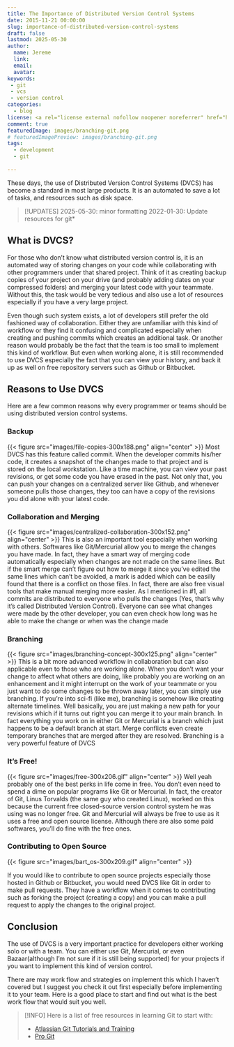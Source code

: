 ```yaml
---
title: The Importance of Distributed Version Control Systems
date: 2015-11-21 00:00:00
slug: importance-of-distributed-version-control-systems
draft: false
lastmod: 2025-05-30
author:
  name: Jereme
  link:
  email:
  avatar:
keywords:
 - git
 - vcs
 - version control
categories:
  - blog
license: <a rel="license external nofollow noopener noreferrer" href="https://creativecommons.org/licenses/by-nc-sa/4.0/" target="_blank">CC BY-NC-SA 4.0</a>
comment: true
featuredImage: images/branching-git.png
# featuredImagePreview: images/branching-git.png
tags:
  - development
  - git
 
---
```


These days, the use of Distributed Version Control Systems (DVCS) has become a standard in most large products. It is an automated to save a lot of tasks, and resources such as disk space.

<!--more-->
>[!UPDATES]
> 2025-05-30: minor formatting
> 2022-01-30: Update resources for git*

## What is DVCS?

For those who don’t know what distributed version control is, it is an automated way of storing changes on your code while collaborating with other programmers under that shared project. Think of it as creating backup copies of your project on your drive (and probably adding dates on your compressed folders) and merging your latest code with your teammate. Without this, the task would be very tedious and also use a lot of resources especially if you have a very large project.

Even though such system exists, a lot of developers still prefer the old fashioned way of collaboration. Either they are unfamiliar with this kind of workflow or they find it confusing and complicated especially when creating and pushing commits which creates an additional task. Or another reason would probably be the fact that the team is too small to implement this kind of workflow. But even when working alone, it is still recommended to use DVCS especially the fact that you can view your history, and back it up as well on free repository servers such as Github or Bitbucket.

## Reasons to Use DVCS

Here are a few common reasons why every programmer or teams should be using distributed version control systems.

### Backup

{{< figure src="images/file-copies-300x188.png" align="center"  >}}
Most DVCS has this feature called commit. When the developer commits his/her code, it creates a snapshot of the changes made to that project and is stored on the local workstation. Like a time machine, you can view your past revisions, or get some code you have erased in the past. Not only that, you can push your changes on a centralized server like Github, and whenever someone pulls those changes, they too can have a copy of the revisions you did alone with your latest code.

### Collaboration and Merging

{{< figure src="images/centralized-collaboration-300x152.png" align="center"  >}}
This is also an important tool especially when working with others. Softwares like Git/Mercurial allow you to merge the changes you have made. In fact, they have a smart way of merging code automatically especially when changes are not made on the same lines. But if the smart merge can’t figure out how to merge it since you’ve edited the same lines which can’t be avoided, a mark is added which can be easilly found that there is a conflict on those files. In fact, there are also free visual tools that make manual merging more easier.
As I mentioned in #1, all commits are distributed to everyone who pulls the changes (Yes, that’s why it’s called Distributed Version Control). Everyone can see what changes were made by the other developer, you can even check how long was he able to make the change or when was the change made

### Branching

{{< figure src="images/branching-concept-300x125.png" align="center"  >}}
This is a bit more advanced workflow in collaboration but can also applicable even to those who are working alone. When you don’t want your change to affect what others are doing, like probably you are working on an enhancement and it might interrupt on the work of your teammate or you just want to do some changes to be thrown away later, you can simply use branching. If you’re into sci-fi (like me), branching is somehow like creating alternate timelines. Well basically, you are just making a new path for your revisions which if it turns out right you can merge it to your main branch. In fact everything you work on in either Git or Mercurial is a branch which just happens to be a default branch at start. Merge conflicts even create temporary branches that are merged after they are resolved. Branching is a very powerful feature of DVCS

### It’s Free!

{{< figure  src="images/free-300x206.gif" align="center"  >}}
Well yeah probably one of the best perks in life come in free. You don’t even need to spend a dime on popular programs like Git or Mercurial. In fact, the creator of Git, Linus Torvalds (the same guy who created Linux), worked on this because the current free closed-source version control system he was using was no longer free. Git and Mercurial will always be free to use as it uses a free and open source license. Although there are also some paid softwares, you&#8217;ll do fine with the free ones.

### Contributing to Open Source

{{< figure  src="images/bart_os-300x209.gif" align="center"  >}}

If you would like to contribute to open source projects especially those hosted in Github or Bitbucket, you would need DVCS like Git in order to make pull requests. They have a workflow when it comes to contributing such as forking the project (creating a copy) and you can make a pull request to apply the changes to the original project.

## Conclusion

The use of DVCS is a very important practice for developers either working solo or with a team. You can either use Git, Mercurial, or even Bazaar(although I’m not sure if it is still being supported) for your projects if you want to implement this kind of version control.

There are may work flow and strategies on implement this which I haven’t covered but I suggest you check it out first especially before implementing it to your team. Here is a good place to start and find out what is the best work flow that would suit you well.

>[!INFO]
>Here is a list of free resources in learning Git to start with:
>
> - [Atlassian Git Tutorials and Training](https://www.atlassian.com/git/tutorials)
> - [Pro Git](https://git-scm.com/book/en/v2)
